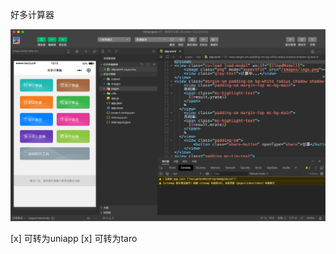好多计算器

![image-20201101131419435](README.assets/image-20201101131419435.png)


[x] 可转为uniapp
[x] 可转为taro